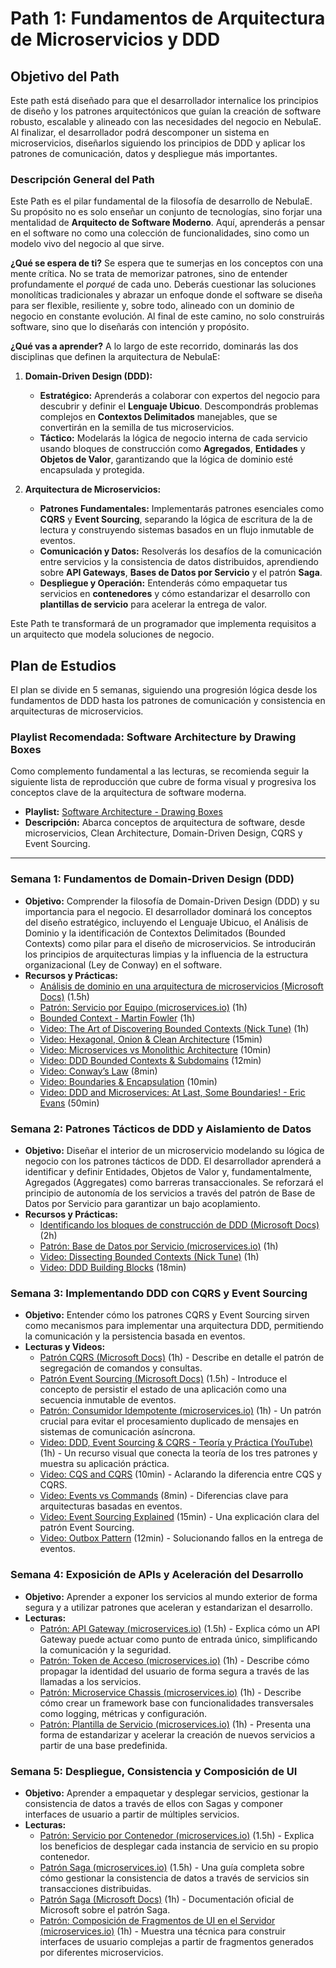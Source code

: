# Path 1: Fundamentos de Arquitectura de Microservicios y DDD

## Objetivo del Path

Este path está diseñado para que el desarrollador internalice los principios de diseño y los patrones arquitectónicos que guían la creación de software robusto, escalable y alineado con las necesidades del negocio en NebulaE. Al finalizar, el desarrollador podrá descomponer un sistema en microservicios, diseñarlos siguiendo los principios de DDD y aplicar los patrones de comunicación, datos y despliegue más importantes.

### Descripción General del Path

Este Path es el pilar fundamental de la filosofía de desarrollo de NebulaE. Su propósito no es solo enseñar un conjunto de tecnologías, sino forjar una mentalidad de **Arquitecto de Software Moderno**. Aquí, aprenderás a pensar en el software no como una colección de funcionalidades, sino como un modelo vivo del negocio al que sirve.

**¿Qué se espera de ti?**
Se espera que te sumerjas en los conceptos con una mente crítica. No se trata de memorizar patrones, sino de entender profundamente el *porqué* de cada uno. Deberás cuestionar las soluciones monolíticas tradicionales y abrazar un enfoque donde el software se diseña para ser flexible, resiliente y, sobre todo, alineado con un dominio de negocio en constante evolución. Al final de este camino, no solo construirás software, sino que lo diseñarás con intención y propósito.

**¿Qué vas a aprender?**
A lo largo de este recorrido, dominarás las dos disciplinas que definen la arquitectura de NebulaE:

1.  **Domain-Driven Design (DDD):**
    *   **Estratégico:** Aprenderás a colaborar con expertos del negocio para descubrir y definir el **Lenguaje Ubicuo**. Descompondrás problemas complejos en **Contextos Delimitados** manejables, que se convertirán en la semilla de tus microservicios.
    *   **Táctico:** Modelarás la lógica de negocio interna de cada servicio usando bloques de construcción como **Agregados**, **Entidades** y **Objetos de Valor**, garantizando que la lógica de dominio esté encapsulada y protegida.

2.  **Arquitectura de Microservicios:**
    *   **Patrones Fundamentales:** Implementarás patrones esenciales como **CQRS** y **Event Sourcing**, separando la lógica de escritura de la de lectura y construyendo sistemas basados en un flujo inmutable de eventos.
    *   **Comunicación y Datos:** Resolverás los desafíos de la comunicación entre servicios y la consistencia de datos distribuidos, aprendiendo sobre **API Gateways**, **Bases de Datos por Servicio** y el patrón **Saga**.
    *   **Despliegue y Operación:** Entenderás cómo empaquetar tus servicios en **contenedores** y cómo estandarizar el desarrollo con **plantillas de servicio** para acelerar la entrega de valor.

Este Path te transformará de un programador que implementa requisitos a un arquitecto que modela soluciones de negocio.

## Plan de Estudios

El plan se divide en 5 semanas, siguiendo una progresión lógica desde los fundamentos de DDD hasta los patrones de comunicación y consistencia en arquitecturas de microservicios.

### Playlist Recomendada: Software Architecture by Drawing Boxes

Como complemento fundamental a las lecturas, se recomienda seguir la siguiente lista de reproducción que cubre de forma visual y progresiva los conceptos clave de la arquitectura de software moderna.

*   **Playlist:** [Software Architecture - Drawing Boxes](https://www.youtube.com/playlist?list=PLsrRMpHuSOU1_AaGbbuJSxhYZmhsWYirn)
*   **Descripción:** Abarca conceptos de arquitectura de software, desde microservicios, Clean Architecture, Domain-Driven Design, CQRS y Event Sourcing.

---

### Semana 1: Fundamentos de Domain-Driven Design (DDD)

*   **Objetivo:** Comprender la filosofía de Domain-Driven Design (DDD) y su importancia para el negocio. El desarrollador dominará los conceptos del diseño estratégico, incluyendo el Lenguaje Ubicuo, el Análisis de Dominio y la identificación de Contextos Delimitados (Bounded Contexts) como pilar para el diseño de microservicios. Se introducirán los principios de arquitecturas limpias y la influencia de la estructura organizacional (Ley de Conway) en el software.
*   **Recursos y Prácticas:**
    *   [Análisis de dominio en una arquitectura de microservicios (Microsoft Docs)](https://learn.microsoft.com/es-es/azure/architecture/microservices/model/domain-analysis) (1.5h)
    *   [Patrón: Servicio por Equipo (microservices.io)](https://microservices.io/patterns/decomposition/service-per-team.html) (1h)
    *   [Bounded Context - Martin Fowler](https://martinfowler.com/bliki/BoundedContext.html) (1h)
    *   [Video: The Art of Discovering Bounded Contexts (Nick Tune)](https://www.youtube.com/watch?v=ez9GWESKG4I) (1h)
    *   [Video: Hexagonal, Onion & Clean Architecture](https://www.youtube.com/watch?v=JubdZIdLQ4M) (15min)
    *   [Video: Microservices vs Monolithic Architecture](https://www.youtube.com/watch?v=6-Wu178sOEE) (10min)
    *   [Video: DDD Bounded Contexts & Subdomains](https://www.youtube.com/watch?v=NvBsEnDgA4o) (12min)
    *   [Video: Conway’s Law](https://www.youtube.com/watch?v=TqhkWaeUN_8) (8min)
    *   [Video: Boundaries & Encapsulation](https://www.youtube.com/watch?v=EBO0ysJr2BA) (10min)
    *   [Video: DDD and Microservices: At Last, Some Boundaries! - Eric Evans](https://www.youtube.com/watch?v=yPvef9R3k-M) (50min)

### Semana 2: Patrones Tácticos de DDD y Aislamiento de Datos

*   **Objetivo:** Diseñar el interior de un microservicio modelando su lógica de negocio con los patrones tácticos de DDD. El desarrollador aprenderá a identificar y definir Entidades, Objetos de Valor y, fundamentalmente, Agregados (Aggregates) como barreras transaccionales. Se reforzará el principio de autonomía de los servicios a través del patrón de Base de Datos por Servicio para garantizar un bajo acoplamiento.
*   **Recursos y Prácticas:**
    *   [Identificando los bloques de construcción de DDD (Microsoft Docs)](https://docs.microsoft.com/es-es/dotnet/architecture/microservices/microservice-ddd-cqrs-patterns/microservice-domain-model) (2h)
    *   [Patrón: Base de Datos por Servicio (microservices.io)](https://microservices.io/patterns/data/database-per-service.html) (1h)
    *   [Video: Dissecting Bounded Contexts (Nick Tune)](https://www.youtube.com/watch?v=zkRfDw0N4W8) (1h)
    *   [Video: DDD Building Blocks](https://www.youtube.com/watch?v=xFl-QQZJFTA) (18min)

### Semana 3: Implementando DDD con CQRS y Event Sourcing

*   **Objetivo:** Entender cómo los patrones CQRS y Event Sourcing sirven como mecanismos para implementar una arquitectura DDD, permitiendo la comunicación y la persistencia basada en eventos.
*   **Lecturas y Videos:**
    *   [Patrón CQRS (Microsoft Docs)](https://learn.microsoft.com/es-es/azure/architecture/patterns/cqrs) (1h) - Describe en detalle el patrón de segregación de comandos y consultas.
    *   [Patrón Event Sourcing (Microsoft Docs)](https://learn.microsoft.com/es-es/azure/architecture/patterns/event-sourcing) (1.5h) - Introduce el concepto de persistir el estado de una aplicación como una secuencia inmutable de eventos.
    *   [Patrón: Consumidor Idempotente (microservices.io)](https://microservices.io/patterns/communication-style/idempotent-consumer.html) (1h) - Un patrón crucial para evitar el procesamiento duplicado de mensajes en sistemas de comunicación asíncrona.
    *   [Video: DDD, Event Sourcing & CQRS - Teoría y Práctica (YouTube)](https://www.youtube.com/watch?v=rolfJR9ERxo) (1h) - Un recurso visual que conecta la teoría de los tres patrones y muestra su aplicación práctica.
    *   [Video: CQS and CQRS](https://www.youtube.com/watch?v=cqNGAo-9pUE) (10min) - Aclarando la diferencia entre CQS y CQRS.
    *   [Video: Events vs Commands](https://www.youtube.com/watch?v=vS7sCJ1uezY) (8min) - Diferencias clave para arquitecturas basadas en eventos.
    *   [Video: Event Sourcing Explained](https://www.youtube.com/watch?v=yFjzGRb8NOk) (15min) - Una explicación clara del patrón Event Sourcing.
    *   [Video: Outbox Pattern](https://www.youtube.com/watch?v=tQw99alEVHo) (12min) - Solucionando fallos en la entrega de eventos.

### Semana 4: Exposición de APIs y Aceleración del Desarrollo

*   **Objetivo:** Aprender a exponer los servicios al mundo exterior de forma segura y a utilizar patrones que aceleran y estandarizan el desarrollo.
*   **Lecturas:**
    *   [Patrón: API Gateway (microservices.io)](https://microservices.io/patterns/apigateway.html) (1.5h) - Explica cómo un API Gateway puede actuar como punto de entrada único, simplificando la comunicación y la seguridad.
    *   [Patrón: Token de Acceso (microservices.io)](https://microservices.io/patterns/security/access-token.html) (1h) - Describe cómo propagar la identidad del usuario de forma segura a través de las llamadas a los servicios.
    *   [Patrón: Microservice Chassis (microservices.io)](https://microservices.io/patterns/microservice-chassis.html) (1h) - Describe cómo crear un framework base con funcionalidades transversales como logging, métricas y configuración.
    *   [Patrón: Plantilla de Servicio (microservices.io)](https://microservices.io/patterns/service-template.html) (1h) - Presenta una forma de estandarizar y acelerar la creación de nuevos servicios a partir de una base predefinida.

### Semana 5: Despliegue, Consistencia y Composición de UI

*   **Objetivo:** Aprender a empaquetar y desplegar servicios, gestionar la consistencia de datos a través de ellos con Sagas y componer interfaces de usuario a partir de múltiples servicios.
*   **Lecturas:**
    *   [Patrón: Servicio por Contenedor (microservices.io)](https://microservices.io/patterns/deployment/service-per-container.html) (1.5h) - Explica los beneficios de desplegar cada instancia de servicio en su propio contenedor.
    *   [Patrón Saga (microservices.io)](https://microservices.io/patterns/data/saga.html) (1.5h) - Una guía completa sobre cómo gestionar la consistencia de datos a través de servicios sin transacciones distribuidas.
    *   [Patrón Saga (Microsoft Docs)](https://learn.microsoft.com/es-es/azure/architecture/patterns/saga) (1h) - Documentación oficial de Microsoft sobre el patrón Saga.
    *   [Patrón: Composición de Fragmentos de UI en el Servidor (microservices.io)](https://microservices.io/patterns/ui/server-side-page-fragment-composition.html) (1h) - Muestra una técnica para construir interfaces de usuario complejas a partir de fragmentos generados por diferentes microservicios.